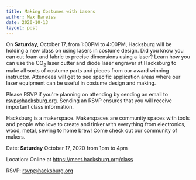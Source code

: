 ```yaml
---
title: Making Costumes with Lasers
author: Max Bareiss
date: 2020-10-13
layout: post
---
```


On __Saturday__, October 17, from 1:00PM to 4:00PM, Hacksburg will be holding a new class on using lasers in costume design.
Did you know you can cut foam and fabric to precise dimensions using a laser? Learn how you can use the CO<sub>2</sub> laser cutter and diode laser engraver at Hacksburg to make all sorts of costume parts and pieces from our award winning instructor. Attendees will get to see specific application areas where our laser equipment can be useful in costume design and making.

Please RSVP if you're planning on attending by sending an email to [rsvp@hacksburg.org](mailto:rsvp@hacksburg.org). Sending an RSVP ensures that you will receive important class information.

Hacksburg is a makerspace. Makerspaces are community spaces with tools and people who love to create and tinker with everything from electronics, wood, metal, sewing to home brew! Come check out our community of makers.

Date: __Saturday__ October 17, 2020 from 1pm to 4pm

Location: Online at https://meet.hacksburg.org/class

RSVP: rsvp@hacksburg.org
